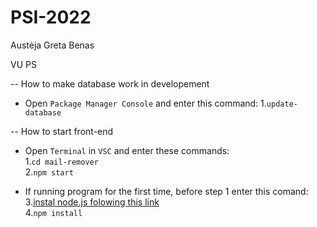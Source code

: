 ﻿# PSI-2022

Austėja
Greta
Benas

VU PS

-- How to make database work in developement

- Open `Package Manager Console` and enter this command:
    1.`update-database`


-- How to start front-end

- Open `Terminal` in `VSC` and enter these commands:<br />
    1.`cd mail-remover`<br />
    2.`npm start`

- If running program for the first time, before step 1 enter this comand:<br />
    3.[instal node.js folowing this link](https://nodejs.org/en/download/)<br />
    4.`npm install`
